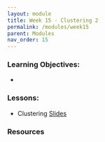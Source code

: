 ```yaml
---
layout: module
title: Week 15 - Clustering 2
permalink: /modules/week15
parent: Modules
nav_order: 15
---
```


### Learning Objectives:
* 

### Lessons:
* Clustering [Slides]()




### Resources


